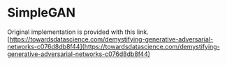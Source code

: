 # SimpleGAN

Original implementation is provided with this link. 
[https://towardsdatascience.com/demystifying-generative-adversarial-networks-c076d8db8f44](https://towardsdatascience.com/demystifying-generative-adversarial-networks-c076d8db8f44)
